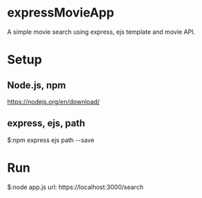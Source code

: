# expressMovieApp
A simple movie search using express, ejs template and movie API.

# Setup
## Node.js, npm
https://nodejs.org/en/download/

## express, ejs, path
$:npm express ejs path --save

# Run
$:node app.js
url: https://localhost:3000/search
